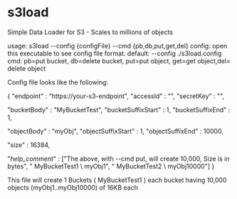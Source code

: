 # s3load
Simple Data Loader for S3 - Scales to millions of objects


usage: s3load --config {configFile} --cmd {pb,db,put,get,del}
           config: open this executable to see config file format. 
           default: --config ./s3load.config
           cmd:    pb=put bucket, db=delete bucket, put=put object, get=get object,del= delete object

Config file looks like the following:

{
   "endpoint"       : "https://your-s3-endpoint",
   "accessId"       : "",
   "secretKey"      : "",
		
   "bucketBody"   : "MyBucketTest",
   "bucketSuffixStart" : 1,
   "bucketSuffixEnd"   : 1,

   "objectBody"   : "myObj",
   "objectSuffixStart" : 1,
   "objectSuffixEnd"   : 10000,
   
   "size" :  16384,

   "_help_comment_" : ["The above, with --cmd put, will create 10,000, Size is in bytes",
			     "             MyBucketTest1 \\ myObj1",
			     "             MyBucketTest2 \\ myObj10000"]
 }

This file will create 
1 Buckets ( MyBucketTest1 ) each bucket having 10,000 objects (myObj1..myObj10000) of 16KB each
